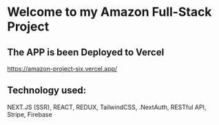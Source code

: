 # Welcome to my Amazon Full-Stack Project

## The APP is been Deployed to Vercel

https://amazon-project-six.vercel.app/

## Technology used:

NEXT.JS (SSR),
REACT,
REDUX,
TailwindCSS,
.NextAuth,
RESTful API,
Stripe,
Firebase
